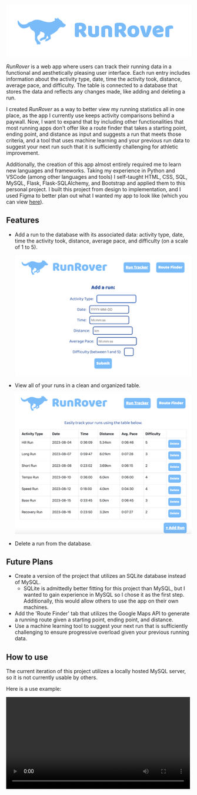 <img width="600" src="readme_media/RunRover_Banner.png"/>

*RunRover* is a web app where users can track their running data in a functional and aesthetically pleasing user interface.
Each run entry includes information about the activity type, date, time the activity took, distance, average pace, and difficulty.
The table is connected to a database that stores the data and reflects any changes made, like adding and deleting a run.

I created *RunRover* as a way to better view my running statistics all in one place, as the app I currently use keeps activity comparisons
behind a paywall. Now, I want to expand that by including other functionalities that most running apps don't offer like a route
finder that takes a starting point, ending point, and distance as input and suggests a run that meets those criteria, and a tool that
uses machine learning and your previous run data to suggest your next run such that it is sufficiently challenging for athletic improvement.

Additionally, the creation of this app almost entirely required me to learn new languages and frameworks. Taking my experience in Python and VSCode (among other languages and tools) I self-taught HTML, CSS, SQL, MySQL, Flask, Flask-SQLAlchemy, and Bootstrap and applied them to this personal project. I built this project from design to implementation, and I used Figma to better plan out what I wanted my app to look like (which you can view [here](https://www.figma.com/file/Na66RDS9MTSpz1VRPwxOLB/RunRover?type=design&node-id=0%3A1&mode=design&t=SQcPYoABqkfsXPWd-1)).

## Features
- Add a run to the database with its associated data: activity type, date, time the activity took, distance, average pace, and difficulty (on a scale of 1 to 5).

  <img width="500" src="readme_media/RunRover_AddRun.png">

- View all of your runs in a clean and organized table.

  <img width="500" src="readme_media/RunRover_HomePage.png">

- Delete a run from the database.

## Future Plans
- Create a version of the project that utilizes an SQLite database instead of MySQL.
  - SQLite is admittedly better fitting for this project than MySQL, but I wanted to gain experience in MySQL so I chose it as the first
  step. Additionally, this would allow others to use the app on their own machines.
- Add the 'Route Finder' tab that utilizes the Google Maps API to generate a running route given a starting point, ending point, and distance.
- Use a machine learning tool to suggest your next run that is sufficiently challenging to ensure progressive overload given your previous running data.

## How to use
The current iteration of this project utilizes a locally hosted MySQL server, so it is not currently usable by others.

Here is a use example: 

<video width="500" src="https://github.com/robinmatheson/RunRover/assets/125790030/d9bda3a9-da4b-4a3f-b798-0d868d2c896d"/>


